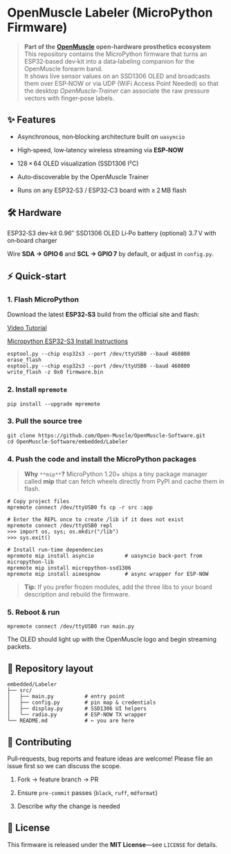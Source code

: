 
# OpenMuscle Labeler (MicroPython Firmware)

> **Part of the** [**OpenMuscle**](https://openmuscle.org) **open‑hardware prosthetics ecosystem**  
> This repository contains the MicroPython firmware that turns an ESP32‑based dev‑kit into a data‑labeling companion for the OpenMuscle forearm band.  
> It shows live sensor values on an SSD1306 OLED and broadcasts them over ESP‑NOW or via UDP (WiFi Access Point Needed) so that the desktop _OpenMuscle‑Trainer_ can associate the raw pressure vectors with finger‑pose labels.

## ✨ Features

-   Asynchronous, non‑blocking architecture built on `uasyncio`
    
-   High‑speed, low‑latency wireless streaming via **ESP‑NOW**
    
-   128 × 64 OLED visualization (SSD1306 I²C)
    
-   Auto‑discoverable by the OpenMuscle Trainer
    
-   Runs on any ESP32‑S3 / ESP32‑C3 board with ≥ 2 MB flash
    

## 🛠️ Hardware

ESP32‑S3 dev‑kit
0.96″ SSD1306 OLED
Li‑Po battery (optional)
3.7 V with on‑board charger

Wire **SDA → GPIO 6** and **SCL → GPIO 7** by default, or adjust in `config.py`.

## ⚡ Quick‑start

### 1. Flash MicroPython

Download the latest **ESP32‑S3** build from the official site and flash:

[Video Tutorial](https://www.youtube.com/watch?v=o70wEn3bJWM)

[Micropython ESP32-S3 Install Instructions](https://micropython.org/download/ESP32_GENERIC_S3/)

```
esptool.py --chip esp32s3 --port /dev/ttyUSB0 --baud 460800 erase_flash
esptool.py --chip esp32s3 --port /dev/ttyUSB0 --baud 460800 write_flash -z 0x0 firmware.bin
```

### 2. Install `mpremote`

```
pip install --upgrade mpremote
```

### 3. Pull the source tree

```
git clone https://github.com/Open-Muscle/OpenMuscle-Software.git
cd OpenMuscle-Software/embedded/Labeler
```

### 4. Push the code and **install the MicroPython packages**

> **Why** `**mip**`**?** MicroPython 1.20+ ships a tiny package manager called **mip** that can fetch wheels directly from PyPI and cache them in flash.

```
# Copy project files
mpremote connect /dev/ttyUSB0 fs cp -r src :app

# Enter the REPL once to create /lib if it does not exist
mpremote connect /dev/ttyUSB0 repl
>>> import os, sys; os.mkdir("/lib")
>>> sys.exit()

# Install run‑time dependencies
mpremote mip install asyncio          # uasyncio back‑port from micropython‑lib
mpremote mip install micropython-ssd1306
mpremote mip install aioespnow        # async wrapper for ESP‑NOW
```

> **Tip:** If you prefer frozen modules, add the three libs to your board description and rebuild the firmware.

### 5. Reboot & run

```
mpremote connect /dev/ttyUSB0 run main.py
```

The OLED should light up with the OpenMuscle logo and begin streaming packets.

## 📂 Repository layout

```
embedded/Labeler
├── src/
│   ├── main.py          # entry point
│   ├── config.py        # pin map & credentials
│   ├── display.py       # SSD1306 UI helpers
│   └── radio.py         # ESP‑NOW TX wrapper
└── README.md            # ← you are here
```

## 🤝 Contributing

Pull‑requests, bug reports and feature ideas are welcome! Please file an issue first so we can discuss the scope.

1.  Fork → feature branch → PR
    
2.  Ensure `pre-commit` passes (`black`, `ruff`, `mdformat`)
    
3.  Describe _why_ the change is needed
    

## 📄 License

This firmware is released under the **MIT License**—see `LICENSE` for details.

